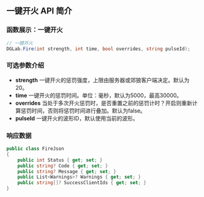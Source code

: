 ## 一键开火 API 简介
### 函数展示：一键开火
```CS
// 一键开火
DGLab.Fire(int strength, int time, bool overrides, string pulseId);
```
### 可选参数介绍
- **strength** 一键开火的惩罚强度，上限由服务器或郊狼客户端决定。默认为 20。
- **time** 一键开火的惩罚时间。单位：毫秒，默认为5000，最高30000。
- **overrides** 当处于多次开火惩罚时，是否重置之前的惩罚计时？开启则重新计算惩罚时间，否则将惩罚时间进行叠加。默认为false。
- **pulseId** 一键开火的波形ID，默认使用当前的波形。
### 响应数据
```CS
public class FireJson
{
	public int Status { get; set; }
	public string? Code { get; set; }
	public string? Message { get; set; }
	public List<Warnings>? Warnings { get; set; }
	public string[]? SuccessClientIds { get; set; }
}
```
